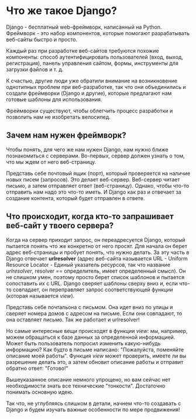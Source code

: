 # Что же такое Django?

Django - бесплатный web-фреймворк, написанный на Python. Фреймворк - это набор компонентов, которые помогают разрабатывать веб-сайты быстро и просто.

Каждый раз при разработке веб-сайтов требуются похожие компоненты: способ аутентифицировать пользователей (вход, выход, регистрация), панель управления сайтом, формы, инструменты для загрузки файлов и т. д.

К счастью, другие люди уже обратили внимание на возникновение однотипных проблем при веб-разработке, так что они объединились и создали фреймворки (Django и другие), которые предлагают нам готовые шаблоны для использования.

Фреймворки существуют, чтобы облегчить процесс разработки и позволить нам не изобретать велосипед.

## Зачем нам нужен фреймворк?

Чтобы понять, для чего же нам нужен Django, нам нужно ближе познакомиться с серверами. Во-первых, сервер должен узнать о том, что мы ждем от него веб-страницу.

Представь себе почтовый ящик (порт), который проверяется на наличие новых писем (запросов). Это делает веб-сервер. Веб-сервер читает письмо, а затем отправляет ответ (веб-страницу). Однако, чтобы что-то отправить нам надо это что-то иметь. И Django как раз и отвечает за создание контента, который будет отправлен в ответе.

## Что происходит, когда кто-то запрашивает веб-сайт у твоего сервера?

Когда на сервер приходит запрос, он переадресуется Django, который пытается понять что же конкретно от него просят. Для начала он берет адрес веб-страницы и пробует понять, что нужно делать. За эту часть в Django отвечает **urlresolver** (адрес веб-сайта называется URL - Uniform Resource Locator - Единый указатель ресурсов, так что название *urlresolver*, resolver == определитель, имеет определенный смысл). Он не слишком умен, поэтому просто берет список шаблонов и пытается сопоставить их с URL. Django сверяет шаблоны сверху вниз и, если что-то совпадает, он переправляет запрос соответствующей функции (которая называется *view*).

Представь себе почтальона с письмом. Она идет вниз по улицы и сверяет номера домов с адресом на письме. Если они совпадают, то она оставляет письмо. Так же работает и urlresolver!

Но самые интересные вещи происходят в функции *view*: мы, например, можем обращаться к базе данных за определенной информацией. Может быть пользователь попросил изменить какую-нибудь информацию? Как будто в письме написано: "Пожалуйста, поменяйте описание моей работы". Функция *view* может проверить, имеете ли вы разрешение делать это, а затем обновит описание работы и отправит обратно ответ: "Готово!"

Вышеуказанное описание немного упрощено, но вам сейчас нет необходимости знать все технические "тонкости". Достаточно понимать основную идею.

Так что, не углубляясь слишком в детали, начнем что-то создавать с Django и будем изучать важные особенности по мере продвижения!